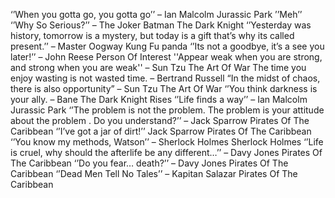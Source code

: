‘’When you gotta go, you gotta go’’ – Ian Malcolm Jurassic Park
’’Meh’’
‘’Why So Serious?’’ – The Joker  Batman The Dark Knight
‘’Yesterday was history, tomorrow is a mystery, but today is a gift that’s why its called present.’’ – Master Oogway Kung Fu panda
‘’Its not a goodbye, it’s a see you later!’’ – John Reese Person Of Interest
''Appear weak when you are strong, and strong when you are weak'' – Sun Tzu The Art Of War
The time you enjoy wasting is not wasted time. – Bertrand Russell
“In the midst of chaos, there is also opportunity” – Sun Tzu The Art Of War
‘’You think darkness is your ally. – Bane The Dark Knight Rises
‘’Life finds a way’’ – Ian Malcolm Jurassic Park
‘’The problem is not the problem. The problem is your attitude about the problem . Do you understand?’’ – Jack Sparrow Pirates Of The Caribbean
‘’I’ve got a jar of dirt!’’ Jack Sparrow Pirates Of The Caribbean
‘’You know my methods, Watson’’ – Sherlock Holmes Sherlock Holmes
‘’Life is cruel, why should the afterlife be any different…’’ – Davy Jones Pirates Of The Caribbean
‘’Do you fear… death?’’ – Davy Jones Pirates Of The Caribbean
‘’Dead Men Tell No Tales’’ – Kapitan Salazar Pirates Of The Caribbean
